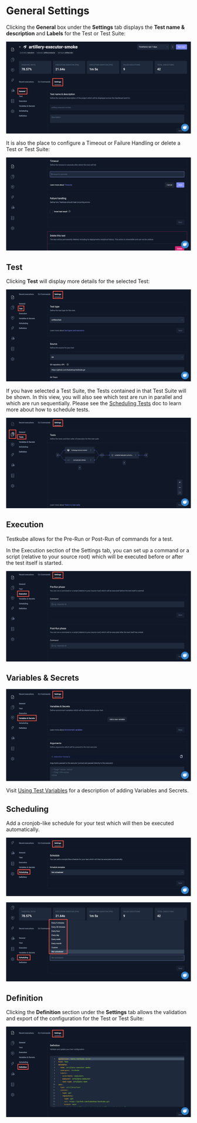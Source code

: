 # General Settings

Clicking the **General** box under the **Settings** tab displays the **Test name & description** and **Labels** for the Test or Test Suite:

![Settings General](../img/settings-general-1.14.png)

It is also the place to configure a Timeout or Failure Handling or delete a Test or Test Suite:

![Settings General Delete](../img/settings-general-delete-1.14.png)

## Test

Clicking **Test** will display more details for the selected Test:

![Settings Test](../img/settings-test-1.14.png)

If you have selected a Test Suite, the Tests contained in that Test Suite will be shown. In this view, you will also see which test are run in parallel and which are run sequentially. Please see the [Scheduling Tests](./scheduling-tests.mdx) doc to learn more about how to schedule tests.

![Settings Test for Test Suite](../img/settings-test-suite-1.14.png)

## Execution

Testkube allows for the Pre-Run or Post-Run of commands for a test.

In the Execution section of the Settings tab, you can set up a command or a script (relative to your source root) which will be executed before or after the test itself is started.

![Execution](../img/execution-1.14.png)

## Variables & Secrets

![Variable Tab](../img/variable-tab-1.14.png)

Visit [Using Test Variables](./adding-tests-variables.mdx) for a description of adding Variables and Secrets.

## Scheduling

Add a cronjob-like schedule for your test which will then be executed automatically.

![Scheduling](../img/scheduling-1.14.png)

![Scheduling Options](../img/scheduling-options-1.14.png)

## Definition

Clicking the **Definition** section under the **Settings** tab allows the validation and export of the configuration for the Test or Test Suite:

![Settings Definition](../img/settings-definition-1.14.png)
